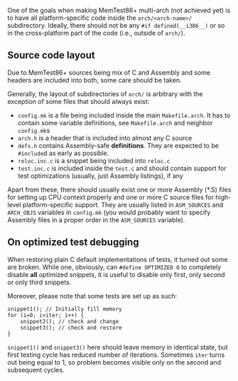 One of the goals when making MemTest86+ multi-arch (not achieved yet) is to have all platform-specific code inside the `arch/<arch-name>/` subdirectory.
Ideally, there should not be any `#if defined(__i386__)` or so in the cross-platform part of the code (i.e., outside of `arch/`).

## Source code layout

Due to MemTest86+ sources being mix of C and Assembly and some headers are included into both, some care should be taken.

Generally, the layout of subdirectories of `arch/` is arbitrary with the exception of some files that should always exist:
* `config.mk` is a file being included inside the main `Makefile.arch`. It has to contain some variable definitions, see `Makefile.arch` and neighbor `config.mk`s
* `arch.h` is a header that is included into almost any C source
* `defs.h` contains Assembly-safe **definitions**. They are expected to be `#include`d as early as possible.
* `reloc.inc.c` is a snippet being included into `reloc.c`
* `test.inc.c` is included inside the `test.c` and should contain support for test optimizations (usually, just Assembly listings), if any

Apart from these, there should usually exist one or more Assembly (*.S) files for setting up CPU context properly and one or more C source files for high-level platform-specific support. They are usually listed in `ASM_SOURCES` and `ARCH_OBJS` variables in `config.mk` (you would probably want to specify Assembly files in a proper order in the `ASM_SOURCES` variable).

## On optimized test debugging

When restoring plain C default implementations of tests, it turned out some are broken. While one, obviously, can `#define OPTIMIZED 0` to completely disable **all** optimized snippets, it is useful to disable only first, only second or only third snippets.

Moreover, please note that some tests are set up as such:

    snippet1(); // Initially fill memory
	for (i=0; i<iter; i++) {
	    snippet2(); // check and change
		snippet3(); // check and restore
	}

`snippet1()` and `snippet3()` here should leave memory in identical state, but first testing cycle has reduced number of iterations. Sometimes `iter` turns out being equal to 1, so problem becomes visible only on the second and subsequent cycles.
